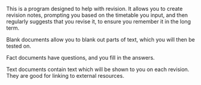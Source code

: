 This is a program designed to help with revision. It allows you to create revision notes, prompting you based
on the timetable you input, and then regularly suggests that you revise it, to ensure you remember it in the
long term.

Blank documents allow you to blank out parts of text, which you will then be tested on.

Fact documents have questions, and you fill in the answers.

Text documents contain text which will be shown to you on each revision. They are good for linking to external
resources.